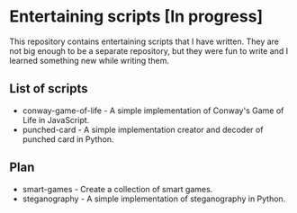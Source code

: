 # Entertaining scripts [In progress]

This repository contains entertaining scripts that I have written. They are not big enough to be a 
separate repository, but they were fun to write and I learned something new while writing them.

## List of scripts

- conway-game-of-life - A simple implementation of Conway's Game of Life in JavaScript.
- punched-card - A simple implementation creator and decoder of punched card in Python.

## Plan

- smart-games - Create a collection of smart games.
- steganography - A simple implementation of steganography in Python.
